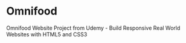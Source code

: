# Omnifood
Omnifood Website Project from Udemy - Build Responsive Real World Websites with HTML5 and CSS3
